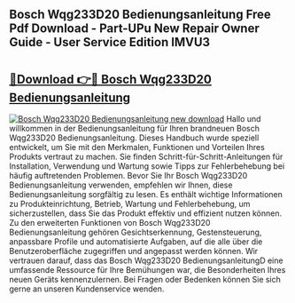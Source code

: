 ## Bosch Wqg233D20 Bedienungsanleitung Free Pdf Download - Part-UPu New Repair Owner Guide - User Service Edition lMVU3

# <h2><a href="http://df5t00w.blite.top/?on=Bosch+Wqg233D20+Bedienungsanleitung">🔗Download 👉🔴 Bosch Wqg233D20 Bedienungsanleitung</a></h2>

[![Bosch Wqg233D20 Bedienungsanleitung new download](https://i.imgur.com/lujVjoI.png)](http://df5t00w.blite.top/?on=Bosch+Wqg233D20+Bedienungsanleitung)
Hallo und willkommen in der Bedienungsanleitung für Ihren brandneuen Bosch Wqg233D20 Bedienungsanleitung. Dieses Handbuch wurde speziell entwickelt, um Sie mit den Merkmalen, Funktionen und Vorteilen Ihres Produkts vertraut zu machen. Sie finden Schritt-für-Schritt-Anleitungen für Installation, Verwendung und Wartung sowie Tipps zur Fehlerbehebung bei häufig auftretenden Problemen. Bevor Sie Ihr Bosch Wqg233D20 Bedienungsanleitung verwenden, empfehlen wir Ihnen, diese Bedienungsanleitung sorgfältig zu lesen. Es enthält wichtige Informationen zu Produkteinrichtung, Betrieb, Wartung und Fehlerbehebung, um sicherzustellen, dass Sie das Produkt effektiv und effizient nutzen können. Zu den erweiterten Funktionen von Bosch Wqg233D20 Bedienungsanleitung gehören Gesichtserkennung, Gestensteuerung, anpassbare Profile und automatisierte Aufgaben, auf die alle über die Benutzeroberfläche zugegriffen und angepasst werden können. Wir vertrauen darauf, dass das Bosch Wqg233D20 BedienungsanleitungD eine umfassende Ressource für Ihre Bemühungen war, die Besonderheiten Ihres neuen Geräts kennenzulernen. Bei Fragen oder Bedenken können Sie sich gerne an unseren Kundenservice wenden.

